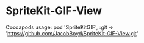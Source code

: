 # SpriteKit-GIF-View

Cocoapods usage: 
 pod 'SpriteKitGIF', :git => 'https://github.com/JacobBoyd/SpriteKit-GIF-View.git'
